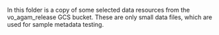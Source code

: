 In this folder is a copy of some selected data resources from the
vo_agam_release GCS bucket. These are only small data files, which
are used for sample metadata testing.
